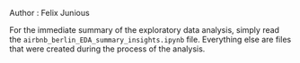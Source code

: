 Author : Felix Junious

For the immediate summary of the exploratory data analysis, simply read the `airbnb_berlin_EDA_summary_insights.ipynb` file. Everything else are files that were created during the process of the analysis.
